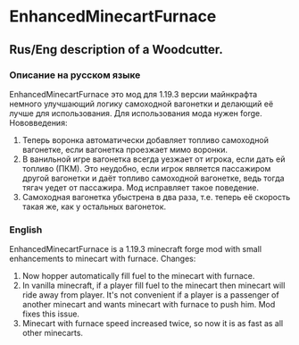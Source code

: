 # EnhancedMinecartFurnace
## Rus/Eng description of a Woodcutter.
### Описание на русском языке
EnhancedMinecartFurnace это мод для 1.19.3 версии майнкрафта немного улучшающий логику самоходной вагонетки
и делающий её лучше для использования. Для использования мода нужен forge.
Нововведения:
1) Теперь воронка автоматически добавляет топливо самоходной вагонетке, если вагонетка проезжает мимо воронки.
2) В ванильной игре вагонетка всегда уезжает от игрока, если дать ей топливо (ПКМ). Это неудобно, если игрок является пассажиром другой вагонетки и даёт топливо самоходной вагонетке, ведь тогда тягач уедет от пассажира. Мод исправляет такое поведение.
3) Самоходная вагонетка убыстрена в два раза, т.е. теперь её скорость такая же, как у остальных вагонеток.

### English
EnhancedMinecartFurnace is a 1.19.3 minecraft forge mod with small enhancements to minecart with furnace.
Changes:
1) Now hopper automatically fill fuel to the minecart with furnace.
2) In vanilla minecraft, if a player fill fuel to the minecart then minecart will ride away from player. It's not convenient if a player is a passenger of another minecart and wants minecart with furnace to push him. Mod fixes this issue.
3) Minecart with furnace speed increased twice, so now it is as fast as all other minecarts.

